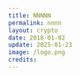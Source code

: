 ```yaml
---
title: NNNNN
permalink: nnnn
layout: crypto
date: 2018-01-02
update: 2025-01-23
image: /logo.png
credits:
---
```

